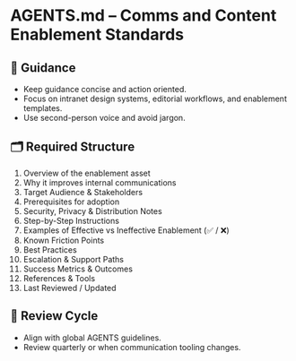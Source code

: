 # AGENTS.md – Comms and Content Enablement Standards

## 📌 Guidance

- Keep guidance concise and action oriented.
- Focus on intranet design systems, editorial workflows, and enablement templates.
- Use second-person voice and avoid jargon.

## 🗂️ Required Structure

1. Overview of the enablement asset
2. Why it improves internal communications
3. Target Audience & Stakeholders
4. Prerequisites for adoption
5. Security, Privacy & Distribution Notes
6. Step-by-Step Instructions
7. Examples of Effective vs Ineffective Enablement (✅ / ❌)
8. Known Friction Points
9. Best Practices
10. Escalation & Support Paths
11. Success Metrics & Outcomes
12. References & Tools
13. Last Reviewed / Updated

## 🔄 Review Cycle

- Align with global AGENTS guidelines.
- Review quarterly or when communication tooling changes.
